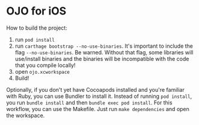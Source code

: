 # OJO for iOS

How to build the project:

1. run `pod install`
1. run `carthage bootstrap --no-use-binaries`. It's important to include the flag `--no-use-binaries`. Be warned. Without that flag, some libraries will use/install binaries and the binaries will be incompatible with the code that you compile locally!
1. open `ojo.xcworkspace`
1. Build!

Optionally, if you don't yet have Cocoapods installed and you're familiar with Ruby, you can use Bundler to install it. Instead of running `pod install`, you run `bundle install` and then `bundle exec pod install`. For this workflow, you can use the Makefile. Just run `make dependencies` and open the workspace.
